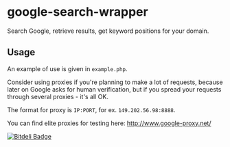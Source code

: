 # google-search-wrapper
Search Google, retrieve results, get keyword positions for your domain.

## Usage
An example of use is given in `example.php`.

Consider using proxies if you're planning to make a lot of requests, because later on Google asks for human verification, but if you spread your requests through several proxies - it's all OK. 

The format for proxy is `IP:PORT`, for ex. `149.202.56.98:8888`.

You can find elite proxies for testing here: http://www.google-proxy.net/


[![Bitdeli Badge](https://d2weczhvl823v0.cloudfront.net/Gyvastis/google-search-wrapper/trend.png)](https://bitdeli.com/free "Bitdeli Badge")

